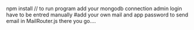 npm install // to run program
add your mongodb connection 
admin login have to be entred manually
#add your own mail and app password to send email in MailRouter.js
there you go.... 
